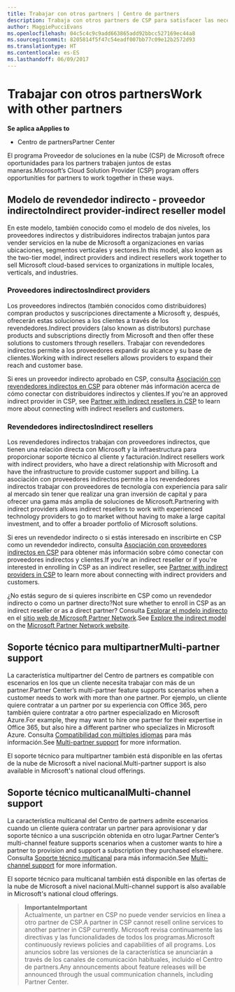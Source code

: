 ```yaml
---
title: Trabajar con otros partners | Centro de partners
description: Trabaja con otros partners de CSP para satisfacer las necesidades de los clientes que compartes.
author: MaggiePucciEvans
ms.openlocfilehash: 04c5c4c9c9add663865add92bbcc527169ec44a8
ms.sourcegitcommit: 8205814f5f47c54eadf007bb77c09e12b2572d93
ms.translationtype: HT
ms.contentlocale: es-ES
ms.lasthandoff: 06/09/2017
---
```

# <a name="work-with-other-partners"></a><span data-ttu-id="89b9b-103">Trabajar con otros partners</span><span class="sxs-lookup"><span data-stu-id="89b9b-103">Work with other partners</span></span>

**<span data-ttu-id="89b9b-104">Se aplica a</span><span class="sxs-lookup"><span data-stu-id="89b9b-104">Applies to</span></span>**

-  <span data-ttu-id="89b9b-105">Centro de partners</span><span class="sxs-lookup"><span data-stu-id="89b9b-105">Partner Center</span></span>

<span data-ttu-id="89b9b-106">El programa Proveedor de soluciones en la nube (CSP) de Microsoft ofrece oportunidades para los partners trabajen juntos de estas maneras.</span><span class="sxs-lookup"><span data-stu-id="89b9b-106">Microsoft’s Cloud Solution Provider (CSP) program offers opportunities for partners to work together in these ways.</span></span>

## <a name="indirect-provider-indirect-reseller-model"></a><span data-ttu-id="89b9b-107">Modelo de revendedor indirecto - proveedor indirecto</span><span class="sxs-lookup"><span data-stu-id="89b9b-107">Indirect provider-indirect reseller model</span></span>

<span data-ttu-id="89b9b-108">En este modelo, también conocido como el modelo de dos niveles, los proveedores indirectos y distribuidores indirectos trabajan juntos para vender servicios en la nube de Microsoft a organizaciones en varias ubicaciones, segmentos verticales y sectores.</span><span class="sxs-lookup"><span data-stu-id="89b9b-108">In this model, also known as the two-tier model, indirect providers and indirect resellers work together to sell Microsoft cloud-based services to organizations in multiple locales, verticals, and industries.</span></span> 

### <a name="indirect-providers"></a><span data-ttu-id="89b9b-109">Proveedores indirectos</span><span class="sxs-lookup"><span data-stu-id="89b9b-109">Indirect providers</span></span> 

<span data-ttu-id="89b9b-110">Los proveedores indirectos (también conocidos como distribuidores) compran productos y suscripciones directamente a Microsoft y, después, ofrecerán estas soluciones a los clientes a través de los revendedores.</span><span class="sxs-lookup"><span data-stu-id="89b9b-110">Indirect providers (also known as distributors) purchase products and subscriptions directly from Microsoft and then offer these solutions to customers through resellers.</span></span> <span data-ttu-id="89b9b-111">Trabajar con revendedores indirectos permite a los proveedores expandir su alcance y su base de clientes.</span><span class="sxs-lookup"><span data-stu-id="89b9b-111">Working with indirect resellers allows providers to expand their reach and customer base.</span></span> 

<span data-ttu-id="89b9b-112">Si eres un proveedor indirecto aprobado en CSP, consulta [Asociación con revendedores indirectos en CSP](indirect-provider-tasks-in-partner-center.md) para obtener más información acerca de cómo conectar con distribuidores indirectos y clientes.</span><span class="sxs-lookup"><span data-stu-id="89b9b-112">If you're an approved indirect provider in CSP, see [Partner with indirect resellers in CSP](indirect-provider-tasks-in-partner-center.md) to learn more about connecting with indirect resellers and customers.</span></span> 

### <a name="indirect-resellers"></a><span data-ttu-id="89b9b-113">Revendedores indirectos</span><span class="sxs-lookup"><span data-stu-id="89b9b-113">Indirect resellers</span></span> 

<span data-ttu-id="89b9b-114">Los revendedores indirectos trabajan con proveedores indirectos, que tienen una relación directa con Microsoft y la infraestructura para proporcionar soporte técnico al cliente y facturación.</span><span class="sxs-lookup"><span data-stu-id="89b9b-114">Indirect resellers work with indirect providers, who have a direct relationship with Microsoft and have the infrastructure to provide customer support and billing.</span></span> <span data-ttu-id="89b9b-115">La asociación con proveedores indirectos permite a los revendedores indirectos trabajar con proveedores de tecnología con experiencia para salir al mercado sin tener que realizar una gran inversión de capital y para ofrecer una gama más amplia de soluciones de Microsoft.</span><span class="sxs-lookup"><span data-stu-id="89b9b-115">Partnering with indirect providers allows indirect resellers to work with experienced technology providers to go to market without having to make a large capital investment, and to offer a broader portfolio of Microsoft solutions.</span></span> 

<span data-ttu-id="89b9b-116">Si eres un revendedor indirecto o si estás interesado en inscribirte en CSP como un revendedor indirecto, consulta [Asociación con proveedores indirectos en CSP](indirect-reseller-tasks-in-partner-center.md) para obtener más información sobre cómo conectar con proveedores indirectos y clientes.</span><span class="sxs-lookup"><span data-stu-id="89b9b-116">If you're an indirect reseller or if you're interested in enrolling in CSP as an indirect reseller, see [Partner with indirect providers in CSP](indirect-reseller-tasks-in-partner-center.md) to learn more about connecting with indirect providers and customers.</span></span>

<span data-ttu-id="89b9b-117">¿No estás seguro de si quieres inscribirte en CSP como un revendedor indirecto o como un partner directo?</span><span class="sxs-lookup"><span data-stu-id="89b9b-117">Not sure whether to enroll in CSP as an indirect reseller or as a direct partner?</span></span> <span data-ttu-id="89b9b-118">Consulta [Explorar el modelo indirecto](https://partner.microsoft.com/cloud-solution-provider/indirect) en el [sitio web de Microsoft Partner Network](https://partner.microsoft.com).</span><span class="sxs-lookup"><span data-stu-id="89b9b-118">See [Explore the indirect model](https://partner.microsoft.com/cloud-solution-provider/indirect) on the [Microsoft Partner Network website](https://partner.microsoft.com).</span></span>   

## <a name="multi-partner-support"></a><span data-ttu-id="89b9b-119">Soporte técnico para multipartner</span><span class="sxs-lookup"><span data-stu-id="89b9b-119">Multi-partner support</span></span>

<span data-ttu-id="89b9b-120">La característica multipartner del Centro de partners es compatible con escenarios en los que un cliente necesita trabajar con más de un partner.</span><span class="sxs-lookup"><span data-stu-id="89b9b-120">Partner Center’s multi-partner feature supports scenarios when a customer needs to work with more than one partner.</span></span> <span data-ttu-id="89b9b-121">Por ejemplo, un cliente quiere contratar a un partner por su experiencia con Office 365, pero también quiere contratar a otro partner especializado en Microsoft Azure.</span><span class="sxs-lookup"><span data-stu-id="89b9b-121">For example, they may want to hire one partner for their expertise in Office 365, but also hire a different partner who specializes in Microsoft Azure.</span></span> <span data-ttu-id="89b9b-122">Consulta [Compatibilidad con múltiples idiomas](multipartner.md) para más información.</span><span class="sxs-lookup"><span data-stu-id="89b9b-122">See [Multi-partner support](multipartner.md) for more information.</span></span>

<span data-ttu-id="89b9b-123">El soporte técnico para multipartner también está disponible en las ofertas de la nube de Microsoft a nivel nacional.</span><span class="sxs-lookup"><span data-stu-id="89b9b-123">Multi-partner support is also available in Microsoft's national cloud offerings.</span></span> 

## <a name="multi-channel-support"></a><span data-ttu-id="89b9b-124">Soporte técnico multicanal</span><span class="sxs-lookup"><span data-stu-id="89b9b-124">Multi-channel support</span></span>

<span data-ttu-id="89b9b-125">La característica multicanal del Centro de partners admite escenarios cuando un cliente quiera contratar un partner para aprovisionar y dar soporte técnico a una suscripción obtenida en otro lugar.</span><span class="sxs-lookup"><span data-stu-id="89b9b-125">Partner Center’s multi-channel feature supports scenarios when a customer wants to hire a partner to provision and support a subscription they purchased elsewhere.</span></span> <span data-ttu-id="89b9b-126">Consulta [Soporte técnico multicanal](multichannel.md) para más información.</span><span class="sxs-lookup"><span data-stu-id="89b9b-126">See [Multi-channel support](multichannel.md) for more information.</span></span>

<span data-ttu-id="89b9b-127">El soporte técnico para multicanal también está disponible en las ofertas de la nube de Microsoft a nivel nacional.</span><span class="sxs-lookup"><span data-stu-id="89b9b-127">Multi-channel support is also available in Microsoft's national cloud offerings.</span></span>

>**<span data-ttu-id="89b9b-128">Importante</span><span class="sxs-lookup"><span data-stu-id="89b9b-128">Important</span></span>**<br>
<span data-ttu-id="89b9b-129">Actualmente, un partner en CSP no puede vender servicios en línea a otro partner de CSP.</span><span class="sxs-lookup"><span data-stu-id="89b9b-129">A partner in CSP cannot resell online services to another partner in CSP currently.</span></span> <span data-ttu-id="89b9b-130">Microsoft revisa continuamente las directivas y las funcionalidades de todos los programas.</span><span class="sxs-lookup"><span data-stu-id="89b9b-130">Microsoft continuously reviews policies and capabilities of all programs.</span></span> <span data-ttu-id="89b9b-131">Los anuncios sobre las versiones de la característica se anunciarán a través de los canales de comunicación habituales, incluido el Centro de partners.</span><span class="sxs-lookup"><span data-stu-id="89b9b-131">Any announcements about feature releases will be announced through the usual communication channels, including Partner Center.</span></span> 

